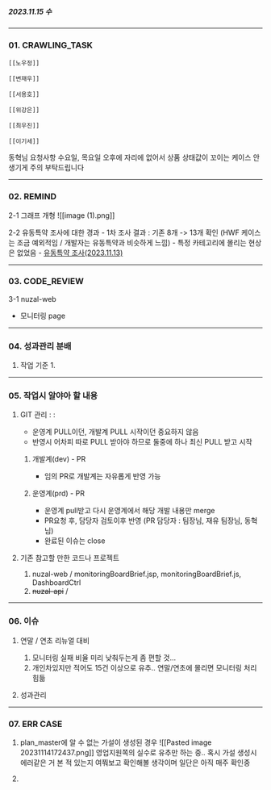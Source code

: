##### 2023.11.15 수
---

### 01. CRAWLING_TASK

	[[노우정]]
	
	[[변재우]]
	
	[[서용호]]
	
	[[위강은]]
	
	[[최우진]]
	
	[[이기세]]

동혁님 요청사항
	수요일, 목요일 오후에 자리에 없어서 상품 상태값이 꼬이는 케이스 안생기게 주의 부탁드립니다 

---
### 02. REMIND

2-1 그래프 개형
	![[image (1).png]]


2-2 
	유동특약 조사에 대한 경과 
	- 1차 조사 결과 : 기존 8개 -> 13개 확인 (HWF 케이스는 조금 예외적임 / 개발자는 유동특약과 비슷하게 느낌)
	- 특정 카테고리에 몰리는 현상은 없었음
	- [유동특약 조사(2023.11.13)](https://docs.google.com/spreadsheets/d/13QCZJqEzviTmxUvxlM3kWzIuEwpHYVcYhAf2xvPwJvs/edit#gid=1975322336)

---
### 03. CODE_REVIEW

3-1 nuzal-web 
- 모니터링 page 


---

### 04. 성과관리 분배

1. 작업 기준
	1. 


---

### 05. 작업시 알야아 할 내용

1. GIT 관리 : : 
	- 운영계 PULL이던, 개발계 PULL 시작이던 중요하지 않음
	- 반영시 어차피 따로 PULL 받아야 하므로 둘중에 하나 최신 PULL 받고 시작
	
	1. 개발계(dev) - PR 
		- 임의 PR로 개발계는 자유롭게 반영 가능
	
	2. 운영계(prd) - PR 
		- 운영계 pull받고 다시 운영계에서 해당 개발 내용만 merge
		- PR요청 후, 담당자 검토이후 반영 (PR 담당자 : 팀장님, 재유 팀장님, 동혁님)
		- 완료된 이슈는 close

3. 기존 참고할 만한 코드나 프로젝트
	1. nuzal-web / monitoringBoardBrief.jsp, monitoringBoardBrief.js, DashboardCtrl
	2. ~~nuzal-api~~ / 


---

### 06. 이슈 

1. 연말 / 연초 리뉴얼 대비 
	1. 모니터링 실패 비율 미리 낮춰두는게 좀 편할 것... 
	2. 개인차있지만 적어도 15건 이상으로 유추.. 연말/연초에 몰리면 모니터링 처리 힘듦

2. 성과관리 

---

### 07. ERR CASE

01. plan_master에 알 수 없는 가설이 생성된 경우
	![[Pasted image 20231114172437.png]]
	영업지원쪽의 실수로 유추만 하는 중.. 혹시 가설 생성시 에러같은 거 본 적 있는지 여쭤보고 확인해볼 생각이며 일단은 아직 매주 확인중 

1. 